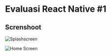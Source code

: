# Evaluasi React Native #1

## Screnshoot
![Splashscreen](https://lh3.googleusercontent.com/DjJQFlIWwrsq0XXfjMm8uN7XmVRjTfatpjtqviBXOFhE9nXoZ_qsCxTM2BRA5YuAXFacUYxzDmK- "Splashscreen")

![Home Screen](https://lh3.googleusercontent.com/6gVrAQPzqC46OKOMA-AqluaruY-dOZfdo5kJV8aaspwEW15NFu_OVUW4eaq9WMhw4lCc0xjzh_D2 "Home Screen")

